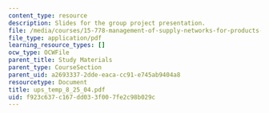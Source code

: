 ```yaml
---
content_type: resource
description: Slides for the group project presentation.
file: /media/courses/15-778-management-of-supply-networks-for-products-and-services-summer-2004/f923c637c167dd033f007fe2c98b029c_ups_temp_8_25_04.pdf
file_type: application/pdf
learning_resource_types: []
ocw_type: OCWFile
parent_title: Study Materials
parent_type: CourseSection
parent_uid: a2693337-2dde-eaca-cc91-e745ab9404a8
resourcetype: Document
title: ups_temp_8_25_04.pdf
uid: f923c637-c167-dd03-3f00-7fe2c98b029c
---
```


